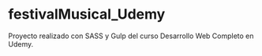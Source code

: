# festivalMusical_Udemy
Proyecto realizado con SASS y Gulp del curso Desarrollo Web Completo en Udemy.
